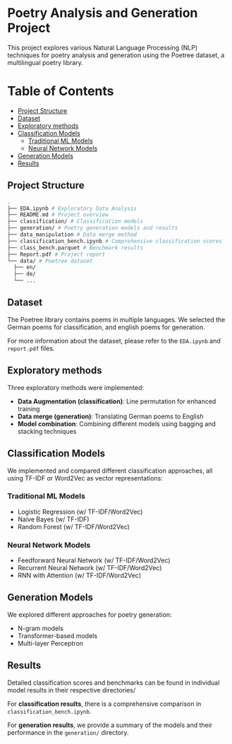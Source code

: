 # Poetry Analysis and Generation Project

This project explores various Natural Language Processing (NLP) techniques for poetry analysis and generation using the Poetree dataset, a multilingual poetry library.

# Table of Contents
- [Project Structure](#project-structure)
- [Dataset](#dataset)
- [Exploratory methods](#exploratory-methods)
- [Classification Models](#classification-models)
  - [Traditional ML Models](#traditional-ml-models)
  - [Neural Network Models](#neural-network-models)
- [Generation Models](#generation-models)
- [Results](#results)

## Project Structure

```bash
.
├── EDA.ipynb # Exploratory Data Analysis
├── README.md # Project overview
├── classification/ # Classification models
├── generation/ # Poetry generation models and results
├── data_manipulation # Data merge method
├── classification_bench.ipynb # Comprehensive classification scores
├── class_bench.parquet # Benchmark results
├── Report.pdf # Project report
└── data/ # Poetree dataset
  ├── en/
  ├── de/
  └── ... 

```

## Dataset
The Poetree library contains poems in multiple languages. We selected the German poems for classification, and english poems for generation.

For more information about the dataset, please refer to the `EDA.ipynb` and `report.pdf` files.

## Exploratory methods
Three exploratory methods were implemented:
- **Data Augmentation (classification)**: Line permutation for enhanced training
- **Data merge (generation)**: Translating German poems to English
- **Model combination**: Combining different models using bagging and stacking techniques

## Classification Models
We implemented and compared different classification approaches, all using TF-IDF or Word2Vec as vector representations:

### Traditional ML Models
- Logistic Regression (w/ TF-IDF/Word2Vec)
- Naive Bayes (w/ TF-IDF)
- Random Forest (w/ TF-IDF/Word2Vec)

### Neural Network Models
- Feedforward Neural Network (w/ TF-IDF/Word2Vec)
- Recurrent Neural Network (w/ TF-IDF/Word2Vec)
- RNN with Attention (w/ TF-IDF/Word2Vec)

## Generation Models
We explored different approaches for poetry generation:
- N-gram models
- Transformer-based models
- Multi-layer Perceptron

## Results
Detailed classification scores and benchmarks can be found in individual model results in their respective directories/

For **classification results**, there is a comprehensive comparison in `classification_bench.ipynb`.

For **generation results**, we provide a summary of the models and their performance in the `generation/` directory.
